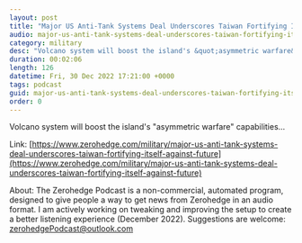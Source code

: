 ```yaml
---
layout: post
title: "Major US Anti-Tank Systems Deal Underscores Taiwan Fortifying Itself Against Future Invasion"
audio: major-us-anti-tank-systems-deal-underscores-taiwan-fortifying-itself-against-future-5
category: military
desc: "Volcano system will boost the island's &quot;asymmetric warfare&quot; capabilities..."
duration: 00:02:06
length: 126
datetime: Fri, 30 Dec 2022 17:21:00 +0000
tags: podcast
guid: major-us-anti-tank-systems-deal-underscores-taiwan-fortifying-itself-against-future-0
order: 0
---
```

Volcano system will boost the island's &quot;asymmetric warfare&quot; capabilities...

Link: [https://www.zerohedge.com/military/major-us-anti-tank-systems-deal-underscores-taiwan-fortifying-itself-against-future](https://www.zerohedge.com/military/major-us-anti-tank-systems-deal-underscores-taiwan-fortifying-itself-against-future)

About: The Zerohedge Podcast is a non-commercial, automated program, designed to give people a way to get news from Zerohedge in an audio format.  I am actively working on tweaking and improving the setup to create a better listening experience (December 2022).  Suggestions are welcome: [zerohedgePodcast@outlook.com](mailto:zerohedgePodcast@outlook.com)